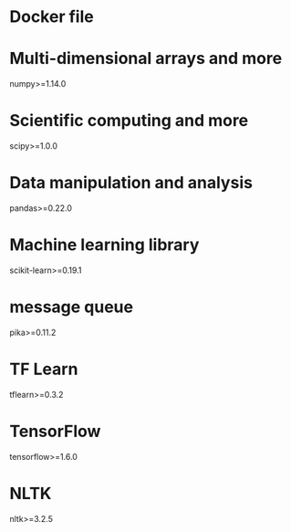 # Docker file

# Multi-dimensional arrays and more
numpy>=1.14.0

# Scientific computing and more
scipy>=1.0.0

# Data manipulation and analysis
pandas>=0.22.0

# Machine learning library
scikit-learn>=0.19.1

# message queue
pika>=0.11.2

# TF Learn
tflearn>=0.3.2

# TensorFlow
tensorflow>=1.6.0

# NLTK
nltk>=3.2.5